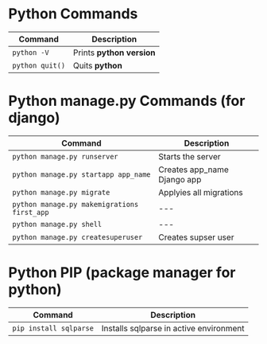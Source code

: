 
# Python Commands
|Command| Description|
|-------|------------|
|`python -V`  | Prints **python version** |
|`python quit()`  | Quits **python** |

# Python manage.py Commands (for django)
|Command| Description|
|-------|------------|
|`python manage.py runserver`  | Starts the server|
|`python manage.py startapp app_name`  | Creates app_name Django app|
|`python manage.py migrate`  | Applyies all migrations |
|`python manage.py makemigrations first_app`  | ---|
|`python manage.py shell`  | ---|
|`python manage.py createsuperuser`  | Creates supser user |

# Python PIP (package manager for python)
|Command| Description|
|-------|------------|
|`pip install sqlparse`  | Installs sqlparse in active environment|
